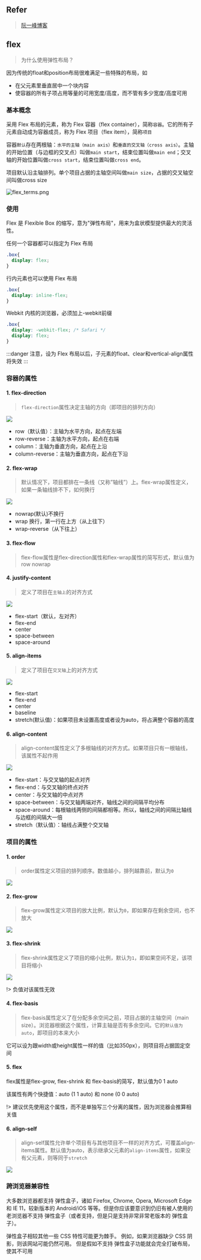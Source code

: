 ## Refer

> [阮一峰博客](http://www.ruanyifeng.com/blog/2015/07/flex-grammar.html)

## flex

>为什么使用弹性布局？

因为传统的float和position布局很难满足一些特殊的布局，如

* 在父元素里垂直居中一个块内容
* 使容器的所有子项占用等量的可用宽度/高度，而不管有多少宽度/高度可用

### 基本概念

采用 Flex 布局的元素，称为 Flex 容器（flex container），简称`容器`。它的所有子元素自动成为容器成员，称为 Flex 项目（flex item），简称`项目`

容器`默认`存在两根轴：`水平的主轴（main axis）`和`垂直的交叉轴（cross axis）`。主轴的开始位置（与边框的交叉点）叫做`main start`，结束位置叫做`main end`；交叉轴的开始位置叫做`cross start`，结束位置叫做`cross end`。

项目默认沿主轴排列。单个项目占据的主轴空间叫做`main size`，占据的交叉轴空间叫做cross size

![flex_terms.png](https://developer.mozilla.org/files/3739/flex_terms.png)

### 使用

Flex 是 Flexible Box 的缩写，意为"弹性布局"，用来为盒状模型提供最大的灵活性。

任何一个容器都可以指定为 Flex 布局

```css
.box{
  display: flex;
}
```

行内元素也可以使用 Flex 布局

```css
.box{
  display: inline-flex;
}
```

Webkit 内核的浏览器，必须加上-webkit前缀

```css
.box{
  display: -webkit-flex; /* Safari */
  display: flex;
}
```

:::danger
注意，设为 Flex 布局以后，子元素的float、clear和vertical-align属性将失效
:::

### 容器的属性

#### 1. flex-direction

> `flex-direction`属性决定主轴的方向（即项目的排列方向）

![](http://www.ruanyifeng.com/blogimg/asset/2015/bg2015071005.png)

* row（默认值）：主轴为水平方向，起点在左端
* row-reverse：主轴为水平方向，起点在右端
* column：主轴为垂直方向，起点在上沿
* column-reverse：主轴为垂直方向，起点在下沿

#### 2. flex-wrap

> 默认情况下，项目都排在一条线（又称”轴线”）上。flex-wrap属性定义，如果一条轴线排不下，如何换行

![](http://www.ruanyifeng.com/blogimg/asset/2015/bg2015071006.png)

* nowrap(默认)不换行
* wrap 换行，第一行在上方（从上往下）
* wrap-reverse（从下往上）

#### 3. flex-flow

> flex-flow属性是flex-direction属性和flex-wrap属性的简写形式，默认值为row nowrap

#### 4. justify-content

> 定义了项目在`主轴上`的对齐方式

![](http://www.ruanyifeng.com/blogimg/asset/2015/bg2015071010.png)

* flex-start（默认，左对齐）
* flex-end
* center
* space-between
* space-around

#### 5. align-items

> 定义了项目在`交叉轴`上的对齐方式

![](http://www.ruanyifeng.com/blogimg/asset/2015/bg2015071011.png)

* flex-start
* flex-end
* center
* baseline
* stretch(默认值)：如果项目未设置高度或者设为auto，将占满整个容器的高度

#### 6. align-content

> align-content属性定义了多根轴线的对齐方式。如果项目只有一根轴线，该属性不起作用

![](http://www.ruanyifeng.com/blogimg/asset/2015/bg2015071012.png)

* flex-start：与交叉轴的起点对齐
* flex-end：与交叉轴的终点对齐
* center：与交叉轴的中点对齐
* space-between：与交叉轴两端对齐，轴线之间的间隔平均分布
* space-around：每根轴线两侧的间隔都相等。所以，轴线之间的间隔比轴线与边框的间隔大一倍
* stretch（默认值）：轴线占满整个交叉轴

### 项目的属性

#### 1. order

> order属性定义项目的排列顺序。数值越小，排列越靠前，默认为`0`

![](http://www.ruanyifeng.com/blogimg/asset/2015/bg2015071013.png)

#### 2. flex-grow

> flex-grow属性定义项目的放大比例，默认为`0`，即如果存在剩余空间，也不放大

![](http://www.ruanyifeng.com/blogimg/asset/2015/bg2015071014.png)

#### 3. flex-shrink

> flex-shrink属性定义了项目的缩小比例，默认为`1`，即如果空间不足，该项目将缩小

![](http://www.ruanyifeng.com/blogimg/asset/2015/bg2015071015.jpg)

!> 负值对该属性无效

#### 4. flex-basis

> flex-basis属性定义了在分配多余空间之前，项目占据的主轴空间（main size）。浏览器根据这个属性，计算主轴是否有多余空间。它的`默认值为auto`，即项目的本来大小

它可以设为跟width或height属性一样的值（比如350px），则项目将占据固定空间


#### 5. flex

flex属性是flex-grow, flex-shrink 和 flex-basis的简写，默认值为0 1 auto

该属性有两个快捷值：auto (1 1 auto) 和 none (0 0 auto)

!> 建议优先使用这个属性，而不是单独写三个分离的属性，因为浏览器会推算相关值


#### 6. align-self

> align-self属性允许单个项目有与其他项目不一样的对齐方式，可覆盖align-items属性。默认值为auto，表示继承父元素的`align-items`属性，如果没有父元素，则等同于`stretch`

![](http://www.ruanyifeng.com/blogimg/asset/2015/bg2015071016.png)

### 跨浏览器兼容性

大多数浏览器都支持 弹性盒子，诸如 Firefox, Chrome, Opera, Microsoft Edge 和 IE 11，较新版本的 Android/iOS 等等。但是你应该要意识到仍旧有被人使用的老浏览器不支持 弹性盒子（或者支持，但是只是支持非常非常老版本的 弹性盒子）。

弹性盒子相较其他一些 CSS 特性可能更为棘手。 例如，如果浏览器缺少 CSS 阴影，则该网站可能仍然可用。 但是假如不支持 弹性盒子功能就会完全打破布局，使其不可用



